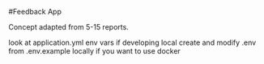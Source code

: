 #Feedback App

Concept adapted from 5-15 reports.

look at application.yml env vars if developing local
create and modify .env from .env.example locally if you want to use docker
